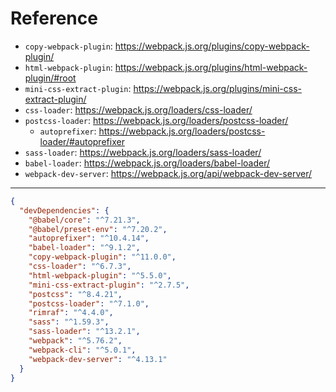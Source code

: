 # Reference

- `copy-webpack-plugin`: https://webpack.js.org/plugins/copy-webpack-plugin/
- `html-webpack-plugin`: https://webpack.js.org/plugins/html-webpack-plugin/#root
- `mini-css-extract-plugin`: https://webpack.js.org/plugins/mini-css-extract-plugin/
- `css-loader`: https://webpack.js.org/loaders/css-loader/
- `postcss-loader`: https://webpack.js.org/loaders/postcss-loader/
  - `autoprefixer`: https://webpack.js.org/loaders/postcss-loader/#autoprefixer
- `sass-loader`: https://webpack.js.org/loaders/sass-loader/
- `babel-loader`: https://webpack.js.org/loaders/babel-loader/
- `webpack-dev-server`: https://webpack.js.org/api/webpack-dev-server/

---

```json
{
  "devDependencies": {
    "@babel/core": "^7.21.3",
    "@babel/preset-env": "^7.20.2",
    "autoprefixer": "^10.4.14",
    "babel-loader": "^9.1.2",
    "copy-webpack-plugin": "^11.0.0",
    "css-loader": "^6.7.3",
    "html-webpack-plugin": "^5.5.0",
    "mini-css-extract-plugin": "^2.7.5",
    "postcss": "^8.4.21",
    "postcss-loader": "^7.1.0",
    "rimraf": "^4.4.0",
    "sass": "^1.59.3",
    "sass-loader": "^13.2.1",
    "webpack": "^5.76.2",
    "webpack-cli": "^5.0.1",
    "webpack-dev-server": "^4.13.1"
  }
}
```
